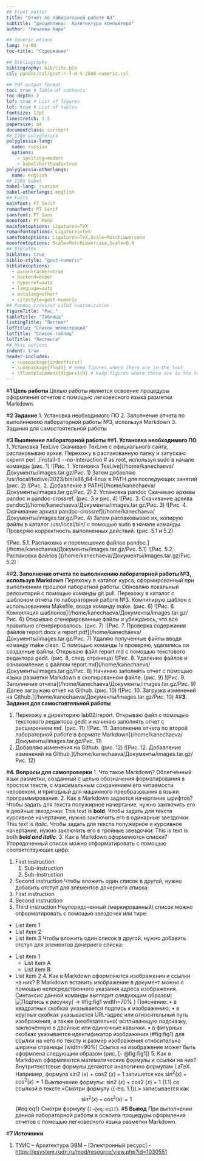```yaml
---
## Front matter
title: "Отчёт по лабораторной работе №3"
subtitle: "дисциплина:	Архитектура компьютера"
author: "Нечаева Кира"

## Generic otions
lang: ru-RU
toc-title: "Содержание"

## Bibliography
bibliography: bib/cite.bib
csl: pandoc/csl/gost-r-7-0-5-2008-numeric.csl

## Pdf output format
toc: true # Table of contents
toc-depth: 2
lof: true # List of figures
lot: true # List of tables
fontsize: 12pt
linestretch: 1.5
papersize: a4
documentclass: scrreprt
## I18n polyglossia
polyglossia-lang:
  name: russian
  options:
	- spelling=modern
	- babelshorthands=true
polyglossia-otherlangs:
  name: english
## I18n babel
babel-lang: russian
babel-otherlangs: english
## Fonts
mainfont: PT Serif
romanfont: PT Serif
sansfont: PT Sans
monofont: PT Mono
mainfontoptions: Ligatures=TeX
romanfontoptions: Ligatures=TeX
sansfontoptions: Ligatures=TeX,Scale=MatchLowercase
monofontoptions: Scale=MatchLowercase,Scale=0.9
## Biblatex
biblatex: true
biblio-style: "gost-numeric"
biblatexoptions:
  - parentracker=true
  - backend=biber
  - hyperref=auto
  - language=auto
  - autolang=other*
  - citestyle=gost-numeric
## Pandoc-crossref LaTeX customization
figureTitle: "Рис."
tableTitle: "Таблица"
listingTitle: "Листинг"
lofTitle: "Список иллюстраций"
lotTitle: "Список таблиц"
lolTitle: "Листинги"
## Misc options
indent: true
header-includes:
  - \usepackage{indentfirst}
  - \usepackage{float} # keep figures where there are in the text
  - \floatplacement{figure}{H} # keep figures where there are in the text
---
```



#**1 Цель работы**
Целью работы является освоение процедуры оформления отчетов с помощью легковесного языка разметки Markdown.

#**2 Задание**
    1. Установка необходимого ПО
    2. Заполнение отчета по выполннению лабораторной работы №3, используя Markdown
    3. Задания для самостоятельной работы

#**3 Выолнение лабораторной работы**
##**1. Установка необходимого ПО**
	1. Установка TexLive
Скачиваю TexLive с официального сайта, распаковываю архив.
Перехожу в распакованную папку и запускаю скрипт perl ./install-tl --no-interaction # as root, используя sudo в начале команды (рис. 1)
![Рис. 1. Установка TexLive](/home/kanechaeva/Документы/images.tar.gz/Рис. 1)
Затем добавляю /usr/local/texlive/2023/bin/x86_64-linux в РАТН для последующих занятий (рис. 2)
![Рис. 2. Добавление в РАТН](/home/kanechaeva/Документы/images.tar.gz/Рис. 2)
	2. Установка pandoc
Скачиваю архивы pandoc и pandoc-crossref. (рис. 3 и рис. 4)
![Рис. 3. Скачивание архива pandoc](/home/kanechaeva/Документы/images.tar.gz/Рис. 3)
![Рис. 4. Скачивание архива pandoc-crossref](/home/kanechaeva/Документы/images.tar.gz/Рис. 4)
Затем распаковываю их, копирую файлы в каталог /usr/local/bin/ с помощью sudo в начале команды. Проверяю корректность выполненных действий. (рис. 5.1 и 5.2)

![Рис. 5.1. Распаковка и перемещение файлов pandoc.](/home/kanechaeva/Документы/images.tar.gz/Рис. 5.1)
![Рис. 5.2. Распаковка файлов.](/home/kanechaeva/Документы/images.tar.gz/Рис. 5.2)

##**2. Заполнение отчета по выполннению лабораторной работы №3, используя Markdown**
Перехожу в каталог курса, сформированный при выполненнии прошлой лаборатной работы. Обновляю локальный репозиторий c помощью команды git pull. Перехожу в каталог с шаблоном отчета по лабораторной работе №3.
Компилирую шаблон с использованием Makefile, вводя команду make. (рис. 6)
![Рис. 6. Компиляция шаблонов](/home/kanechaeva/Документы/images.tar.gz/Рис. 6)
Открываю сгенерированные файлы и убеждаюсь, что все правильно сгенерировалось. (рис. 7)
![Рис. 7. Проверка содержания файлов report.docx и report.pdf](/home/kanechaeva/Документы/images.tar.gz/Рис. 7)
Удаляю полученные файлы вводя команду make clean. С помощью команды ls проверяю, удалились ли созданные файлы. Открываю файл report.md с помощью текстового редактора gedit. (рис. 8, след. страница)
![Рис. 8. Удаление файлов и ознакомление с файлом report.md](/home/kanechaeva/Документы/images.tar.gz/Рис. 8)
Начинаю заполнять отчет с помощью языка разметки Markdown в скопированном файле. (рис. 9)
![Рис. 9. Заполнение отчета](/home/kanechaeva/Документы/images.tar.gz/Рис. 9)
Далее загружаю отчет на Github. (рис. 10)
![Рис. 10. Загрузка изменений на Github.](/home/kanechaeva/Документы/images.tar.gz/Рис. 10)
##**3. Задания для самостоятельной работы**
1) Перехожу в директорию lab02/report. Открываю файл с помощью текстового редактора gedit и начинаю заполнять отчет с расширением md. (рис. 11)
![Рис. 11. Заполнение отчета по второй лабораторной работе в формате Markdown](/home/kanechaeva/Документы/images.tar.gz/Рис. 11)
2) Добавляю изменения на Github. (рис. 12)
![Рис. 12. Добавление изменений на Github.](/home/kanechaeva/Документы/images.tar.gz/Рис. 12)

#**4. Вопросы для самопроверки**
    1. Что такое Markdown? 
Облегчённый язык разметки, созданный с целью обозначения форматирования в простом тексте, с максимальным сохранением его читаемости человеком, и пригодный для машинного преобразования в языки программирования.
    2. Как в Markdown задается начертание шрифтов? 
Чтобы задать для текста полужирное начертание, нужно заключить его в двойные звездочки:
This text is **bold**. 
Чтобы задать для текста курсивное начертание, нужно заключить его в одинарные звездочки:
This text is *italic*.
Чтобы задать для текста полужирное и курсивное начертание, нужно заключить его в тройные звездочки:
This is text is both ***bold and italic***.
    3. Как в Markdown оформляются списки? 
Упорядоченный список можно отформатировать с помощью соответствующих цифр:
1. First instruction
	1. Sub-instruction
	1. Sub-instruction
1. Second instruction
Чтобы вложить один список в другой, нужно добавить отступ для элементов дочернего списка: 
1. First instruction
1. Second instruction
1. Third instruction
Неупорядоченный (маркированный) список можно отформатировать с помощью звездочек или тире:
* List item 1
* List item 2
* List item 3
Чтобы вложить один список в другой, нужно добавить отступ для элементов дочернего списка: 
- List item 1
	- List item A
	- List item B
- List item 2
    4. Как в Markdown оформляются изображения и ссылки на них? 
В Markdown вставить изображение в документ можно с помощью непосредственного указания адреса изображения. Синтаксис данной команды выглядит следующим образом: 
![Подпись к рисунку](/путь/к/изображению.jpg "Необязательная подсказка"){ 
→  #fig:fig1 width=70% } 
Пояснение: 
    • в квадратных скобках указывается подпись к изображению;
    •  в круглых скобках указывается URL-адрес или относительный путь изображения, а также (необязательно) всплывающую подсказку, заключённую в двойные или одиночные кавычки. 
    • в фигурных скобках указывается идентификатор изображения (#fig:fig1) для ссылки на него по тексту и размер изображения относительно ширины страницы (width=90%) Ссылка на изображение может быть оформлена следующим образом (рис. [- @fig:fig1])
    5. Как в Markdown оформляются математические формулы и ссылки на них?
Внутритекстовые формулы делаются аналогично формулам LaTeX. 
Например, формула 
sin2 (𝑥) + cos2 (𝑥) = 1 
запишется как 
$\sin^2 (x) + \cos^2 (x) = 1$ 
Выключение формулы: 
sin2 (𝑥) + cos2 (𝑥) = 1 (1.1) 
со ссылкой в тексте 
«Смотри формулу ({-eq. 1.1}).» записывается как $$ \sin^2 (x) + \cos^2 (x) = 1 $$ {#eq:eq1} Смотри формулу (`[-@eq:eq1]`).
#**5 Вывод**
При выполнении данной лабораторной работы я освоила процедуры оформления отчетов с помощью легковесного языка разметки Markdown.

#**7 Источники**
1. ТУИС – Архитектура ЭВМ – [Электронный ресурс] -
https://esystem.rudn.ru/mod/resource/view.php?id=1030551

